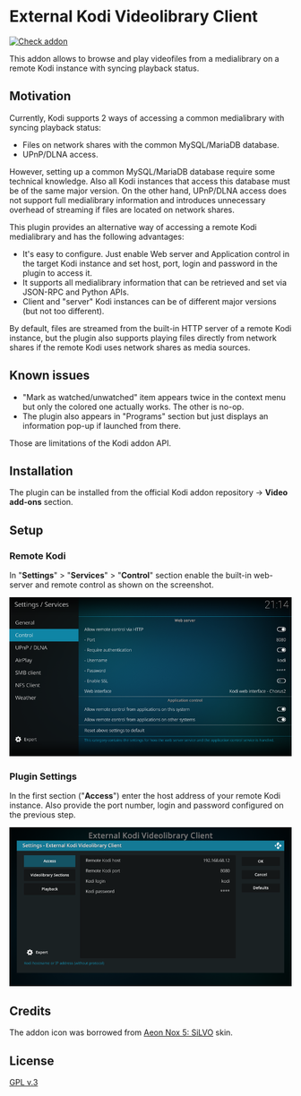 # External Kodi Videolibrary Client

[![Check addon](https://github.com/romanvm/kodi.external.library/actions/workflows/check-addon.yml/badge.svg)](https://github.com/romanvm/kodi.external.library/actions/workflows/check-addon.yml)

This addon allows to browse and play videofiles from a medialibrary on a remote Kodi instance with syncing playback status.

## Motivation

Currently, Kodi supports 2 ways of accessing a common medialibrary with syncing playback status:

- Files on network shares with the common MySQL/MariaDB database.
- UPnP/DLNA access.

However, setting up a common MySQL/MariaDB database require some technical knowledge.
Also all Kodi instances that access this database must be of the same major version.
On the other hand, UPnP/DLNA access does not support full medialibrary information
and introduces unnecessary overhead of streaming if files are located on network shares.

This plugin provides an alternative way of accessing a remote Kodi medialibrary and
has the following advantages:

- It's easy to configure. Just enable Web server and Application control in the target Kodi instance
  and set host, port, login and password in the plugin to access it.
- It supports all medialibrary information that can be retrieved and set via JSON-RPC and Python APIs.
- Client and "server" Kodi instances can be of different major versions (but not too different).

By default, files are streamed from the built-in HTTP server of a remote Kodi instance,
but the plugin also supports playing files directly from network shares if the remote Kodi uses 
network shares as media sources.

## Known issues

- "Mark as watched/unwatched" item appears twice in the context menu but only
  the colored one actually works. The other is no-op.
- The plugin also appears in "Programs" section but just displays an information pop-up
  if launched from there.

Those are limitations of the Kodi addon API.

## Installation

The plugin can be installed from the official Kodi addon repository -> **Video add-ons** section.

## Setup

### Remote Kodi

In "**Settings**" > "**Services**" > "**Control**" section enable the built-in web-server and remote control
as shown on the screenshot.

![Control Section](https://raw.githubusercontent.com/romanvm/kodi.external.library/master/screenshots/kodi-webserver-settings.png)

### Plugin Settings

In the first section ("**Access**") enter the host address of your remote Kodi instance.
Also provide the port number, login and password configured on the previous step.

![Access Settings](https://raw.githubusercontent.com/romanvm/kodi.external.library/master/screenshots/external-library-client-access.png)

## Credits

The addon icon was borrowed from [Aeon Nox 5: SiLVO](https://github.com/MikeSiLVO/Aeon-Nox-SiLVO) skin.

## License

[GPL v.3](https://www.gnu.org/licenses/gpl-3.0.html)
